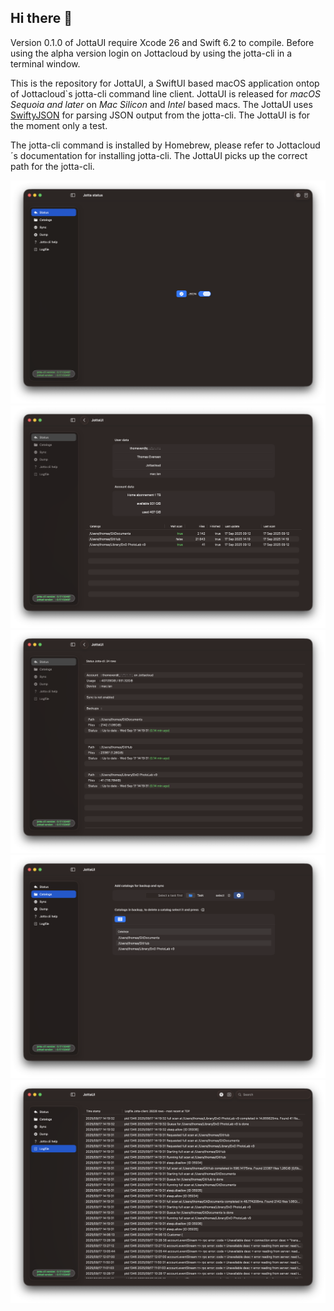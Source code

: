 ## Hi there 👋

Version 0.1.0 of JottaUI require Xcode 26 and Swift 6.2 to compile.  Before using the alpha version login on Jottacloud by using the jotta-cli in a terminal window. 

This is the repository for JottaUI, a SwiftUI based macOS application ontop of Jottacloud`s jotta-cli command line client. JottaUI is released for *macOS Sequoia and later* on *Mac Silicon* and *Intel* based macs.  The JottaUI uses [SwiftyJSON](https://github.com/SwiftyJSON/SwiftyJSON) for parsing JSON output from the jotta-cli. The JottaUI is for the moment only a test.

The jotta-cli command is installed by Homebrew, please refer to Jottacloud´s documentation for installing jotta-cli. The JottaUI picks up the correct path for the jotta-cli.

![](images/main.png)
![](images/jsonstatus.png)
![](images/status.png)
![](images/catalogs.png)
![](images/logfile.png)

